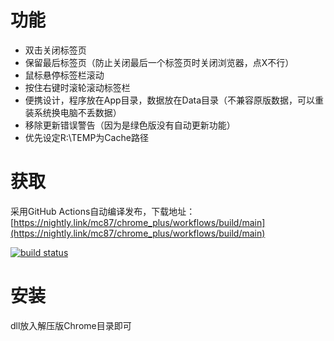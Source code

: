 # 功能
- 双击关闭标签页
- 保留最后标签页（防止关闭最后一个标签页时关闭浏览器，点X不行）
- 鼠标悬停标签栏滚动
- 按住右键时滚轮滚动标签栏
- 便携设计，程序放在App目录，数据放在Data目录（不兼容原版数据，可以重装系统换电脑不丢数据）
- 移除更新错误警告（因为是绿色版没有自动更新功能）
- 优先设定R:\TEMP为Cache路径
# 获取
采用GitHub Actions自动编译发布，下载地址：[https://nightly.link/mc87/chrome_plus/workflows/build/main](https://nightly.link/mc87/chrome_plus/workflows/build/main)

[![build status](https://github.com/shuax/chrome_plus/actions/workflows/build.yml/badge.svg)](https://github.com/mc87/chrome_plus/actions/workflows/build.yml)
# 安装
dll放入解压版Chrome目录即可
